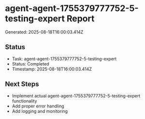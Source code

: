 # agent-agent-1755379777752-5-testing-expert Report

Generated: 2025-08-18T16:00:03.414Z

## Status
- Task: agent-agent-1755379777752-5-testing-expert
- Status: Completed
- Timestamp: 2025-08-18T16:00:03.414Z

## Next Steps
- Implement actual agent-agent-1755379777752-5-testing-expert functionality
- Add proper error handling
- Add logging and monitoring
